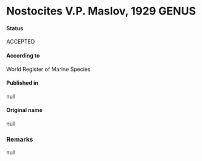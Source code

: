 # Nostocites V.P. Maslov, 1929 GENUS

#### Status
ACCEPTED

#### According to
World Register of Marine Species

#### Published in
null

#### Original name
null

### Remarks
null
